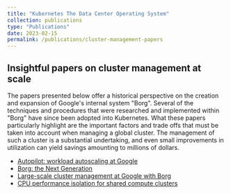 ```yaml
---
title: "Kubernetes The Data Center Operating System"
collection: publications
type: "Publications"
date: 2023-02-15
permalink: /publications/cluster-management-papers
---
```


## Insightful papers on cluster management at scale

The papers presented below offer a historical perspective on the creation and expansion of Google's internal system "Borg". Several of the techniques and procedures that were researched and implemented within "Borg" have since been adopted into Kubernetes. What these papers particularly highlight are the important factors and trade offs that must be taken into account when managing a global cluster. The management of such a cluster is a substantial undertaking, and even small improvements in utilization can yield savings amounting to millions of dollars.

* [Autopilot: workload autoscaling at Google](https://research.google/pubs/pub49174/)
* [Borg: the Next Generation](https://research.google/pubs/pub49065/)
* [Large-scale cluster management at Google with Borg](https://research.google/pubs/pub43438/)
* [CPU performance isolation for shared compute clusters](https://research.google/pubs/pub40737/)
